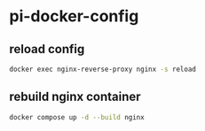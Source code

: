 # pi-docker-config

## reload config

```bash
docker exec nginx-reverse-proxy nginx -s reload
```

## rebuild nginx container

```bash
docker compose up -d --build nginx
```
